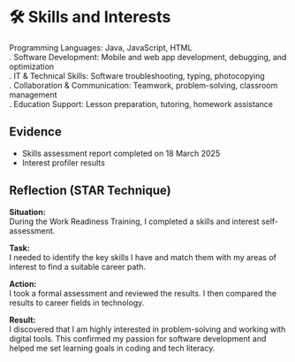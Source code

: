 # 🛠️ Skills and Interests
  Programming Languages: Java, JavaScript, HTML   
. Software Development: Mobile and web app development, debugging, and optimization   
. IT & Technical Skills: Software troubleshooting, typing, photocopying   
. Collaboration & Communication: Teamwork, problem-solving, classroom management   
. Education Support: Lesson preparation, tutoring, homework assistance  
                                                                                                                                                           
## Evidence

- Skills assessment report completed on 18 March 2025  
- Interest profiler results 
## Reflection (STAR Technique)

**Situation:**  
During the Work Readiness Training, I completed a skills and interest self-assessment.

**Task:**  
I needed to identify the key skills I have and match them with my areas of interest to find a suitable career path.

**Action:**  
I took a formal assessment and reviewed the results. I then compared the results to career fields in technology.

**Result:**  
I discovered that I am highly interested in problem-solving and working with digital tools. This confirmed my passion for software development and helped me set learning goals in coding and tech literacy.
